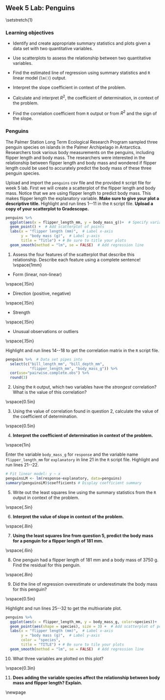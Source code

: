 ## Week 5 Lab:  Penguins

\setstretch{1}

### Learning objectives

* Identify and create appropriate summary statistics and plots
  given a data set with two quantitative variables.
  
* Use scatterplots to assess the relationship between two quantitative variables.

* Find the estimated line of regression using summary statistics and `R` linear model (`lm()`) output.

* Interpret the slope coefficient in context of the problem.

* Calculate and interpret $R^2$, the coefficient of determination, in context of the problem.

* Find the correlation coefficient from `R` output or from $R^2$ and the sign of the slope.

### Penguins

The Palmer Station Long Term Ecological Research Program sampled three penguin species on islands in the Palmer Archipelago in Antarctica. Researchers took various body measurements on the penguins, including flipper length and body mass. The researchers were interested in the relationship between flipper length and body mass and wondered if flipper length could be used to accurately predict the body mass of these three penguin species. 

Upload and import the `penguins` csv file and the provided `R` script file for week 5 lab. First we will create a scatterplot of the flipper length and body mass.  Notice that we are using flipper length to predict body mass.  This makes flipper length the explanatory variable. **Make sure to give your plot a descriptive title.** Highlight and run lines 1--11 in the `R` script file.  **Upload a copy of your scatterplot to Gradescope.**


```r
penguins %>%
  ggplot(aes(x = flipper_length_mm, y = body_mass_g))+  # Specify variables
  geom_point() +  # Add scatterplot of points
  labs(x = "flipper length (mm)",  # Label x-axis
       y = "body mass (g)",  # Label y-axis
       title = "Title") + # Be sure to title your plots
  geom_smooth(method = "lm", se = FALSE)  # Add regression line
```

1. Assess the four features of the scatterplot that describe this relationship. Describe each feature using a complete sentence!
\vspace{1mm}

* Form (linear, non-linear)

\vspace{.15in}

* Direction (positive, negative)

\vspace{.15in}

* Strength

\vspace{.15in}

* Unusual observations or outliers

\vspace{.15in}

Highlight and run lines 14--18 to get the correlation matrix in the `R` script file.


```r
penguins %>%  # Data set pipes into
  select(c("bill_length_mm", "bill_depth_mm", 
           "flipper_length_mm", "body_mass_g")) %>%
  cor(use="pairwise.complete.obs") %>%
  round(3)
```

2.  Using the `R` output, which two variables have the *strongest* correlation? What is the value of this correlation?

\vspace{0.5in}

3. Using the value of correlation found in question 2, calculate the value of the coefficient of determination.

\vspace{0.5in}

4. **Interpret the coefficient of determination in context of the problem.**

\vspace{1in}

Enter the variable `body_mass_g` for `response` and the variable name `flipper_length_mm` for `explanatory` in line 21 in the `R` script file.  Highlight and run lines 21--22.


```r
# Fit linear model: y ~ x
penguinsLM <- lm(response~explanatory, data=penguins)
summary(penguinsLM)$coefficients # Display coefficient summary
```

5.  Write out the least squares line using the summary statistics from the `R` output in context of the problem.

\vspace{.5in}

6. **Interpret the value of slope in context of the problem.**

\vspace{.8in}

7. **Using the least squares line from question 5, predict the body mass for a penguin for a flipper length of 181 mm.**

\vspace{.6in}

8. One penguin had a flipper length of 181 mm and a body mass of 3750 g. Find the residual for this penguin.

\vspace{.8in}

9.  Did the line of regression overestimate or underestimate the body mass for this penguin?

\vspace{0.5in}

Highlight and run lines 25--32 to get the multivariate plot.


```r
penguins %>%
  ggplot(aes(x = flipper_length_mm, y = body_mass_g, color=species))+  # Specify variables
  geom_point(aes(shape = species), size = 3) +  # Add scatterplot of points
  labs(x = "flipper length (mm)",  # Label x-axis
       y = "body mass (g)",  # Label y-axis
       color = "species",
       title = "TITLE") + # Be sure to tile your plots
  geom_smooth(method = "lm", se = FALSE)  # Add regression line
```

10.  What three variables are plotted on this plot?

\vspace{0.3in}


11. **Does adding the variable species affect the relationship between body mass and flipper length? Explain.**

\newpage

